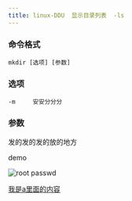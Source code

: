 ```yaml
---
title: linux-DDU  显示目录列表  -ls
---
```

### 命令格式

```
mkdir [选项] [参数]
```

### 选项

```
-m     安安分分分
```

### 参数

发的发的发的放的地方

demo



![root passwd](/img/linux_command01_2017_1224/linux_00/root_passwd.png "fdfdsfd")



 [我是a里面的内容](http://example.com/ "这里是title")





























